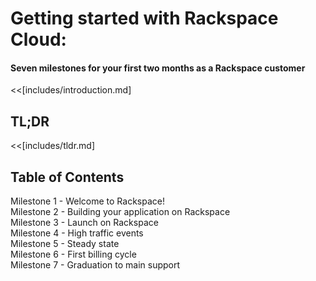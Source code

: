 # Getting started with Rackspace Cloud:
#### Seven milestones for your first two months as a Rackspace customer

<<[includes/introduction.md]

## TL;DR

<<[includes/tldr.md]

## Table of Contents

Milestone 1 - Welcome to Rackspace!  
Milestone 2 - Building your application on Rackspace  
Milestone 3 - Launch on Rackspace  
Milestone 4 - High traffic events  
Milestone 5 - Steady state  
Milestone 6 - First billing cycle  
Milestone 7 - Graduation to main support  
